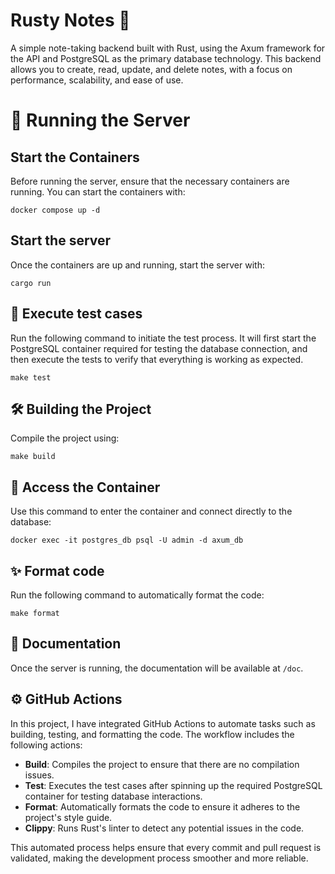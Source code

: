 # Rusty Notes 🦀
A simple note-taking backend built with Rust, using the Axum framework for the API and PostgreSQL as the primary database technology. This backend allows you to create, read, update, and delete notes, with a focus on performance, scalability, and ease of use.

# 🚀 Running the Server
## Start the Containers
Before running the server, ensure that the necessary containers are running. You can start the containers with:
```shell
docker compose up -d
```

## Start the server
Once the containers are up and running, start the server with:
```shell
cargo run
```

## 🧪 Execute test cases
Run the following command to initiate the test process. It will first start the PostgreSQL container required for testing the database connection, and then execute the tests to verify that everything is working as expected.
```shell
make test
```

## 🛠️ Building the Project
Compile the project using:
```shell
make build
```

## 🐳 Access the Container
Use this command to enter the container and connect directly to the database:
```shell
docker exec -it postgres_db psql -U admin -d axum_db
```

## ✨ Format code
Run the following command to automatically format the code:
```shell
make format
```

## 📝 Documentation
Once the server is running, the documentation will be available at `/doc`.

## ⚙ GitHub Actions
In this project, I have integrated GitHub Actions to automate tasks such as building, testing, and formatting the code. The workflow includes the following actions:

- **Build**: Compiles the project to ensure that there are no compilation issues.
- **Test**: Executes the test cases after spinning up the required PostgreSQL container for testing database interactions.
- **Format**: Automatically formats the code to ensure it adheres to the project's style guide.
- **Clippy**: Runs Rust's linter to detect any potential issues in the code.

This automated process helps ensure that every commit and pull request is validated, making the development process smoother and more reliable.